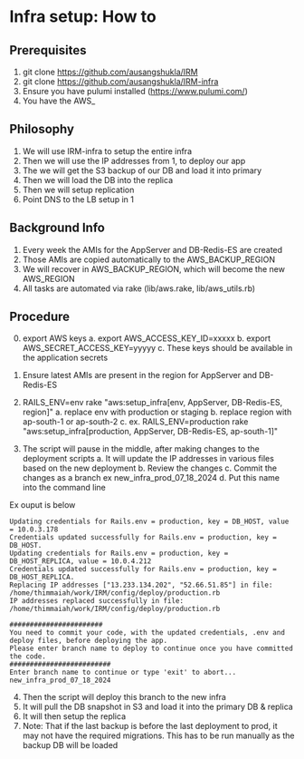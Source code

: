 # Infra setup: How to

## Prerequisites
1. git clone https://github.com/ausangshukla/IRM
2. git clone https://github.com/ausangshukla/IRM-infra
3. Ensure you have pulumi installed (https://www.pulumi.com/)
4. You have the AWS_

## Philosophy
1. We will use IRM-infra to setup the entire infra
2. Then we will use the IP addresses from 1, to deploy our app
3. The we will get the S3 backup of our DB and load it into primary
4. Then we will load the DB into the replica
5. Then we will setup replication
6. Point DNS to the LB setup in 1

## Background Info
1. Every week the AMIs for the AppServer and DB-Redis-ES are created
2. Those AMIs are copied automatically to the AWS_BACKUP_REGION
3. We will recover in AWS_BACKUP_REGION, which will become the new AWS_REGION
4. All tasks are automated via rake (lib/aws.rake, lib/aws_utils.rb)

## Procedure
0. export AWS keys
    a. export AWS_ACCESS_KEY_ID=xxxxx
    b. export AWS_SECRET_ACCESS_KEY=yyyyy
    c. These keys should be available in the application secrets
1.	Ensure latest AMIs are present in the region for AppServer and DB-Redis-ES
2.	RAILS_ENV=env rake "aws:setup_infra[env, AppServer, DB-Redis-ES, region]"
    a.	replace env with production or staging
    b.	replace region with ap-south-1 or ap-south-2
    c.	ex. RAILS_ENV=production rake "aws:setup_infra[production, AppServer, DB-Redis-ES, ap-south-1]"
	
3.	The script will pause in the middle, after making changes to the deployment scripts
    a.	It will update the IP addresses in various files based on the new deployment
    b.	Review the changes
    c.	Commit the changes as a branch ex new_infra_prod_07_18_2024
    d.	Put this name into the command line

Ex ouput is below  

    Updating credentials for Rails.env = production, key = DB_HOST, value = 10.0.3.178
    Credentials updated successfully for Rails.env = production, key = DB_HOST.
    Updating credentials for Rails.env = production, key = DB_HOST_REPLICA, value = 10.0.4.212
    Credentials updated successfully for Rails.env = production, key = DB_HOST_REPLICA.
    Replacing IP addresses ["13.233.134.202", "52.66.51.85"] in file: /home/thimmaiah/work/IRM/config/deploy/production.rb
    IP addresses replaced successfully in file: /home/thimmaiah/work/IRM/config/deploy/production.rb

    #######################
    You need to commit your code, with the updated credentials, .env and deploy files, before deploying the app.
    Please enter branch name to deploy to continue once you have committed the code.
    #########################
    Enter branch name to continue or type 'exit' to abort...
    new_infra_prod_07_18_2024


4.	Then the script will deploy this branch to the new infra
5.	It will pull the DB snapshot in S3 and load it into the primary DB & replica
6.	It will then setup the replica
7.	Note: That if the last backup is before the last deployment to prod, it may not have the required migrations. This has to be run manually as the backup DB will be loaded	
